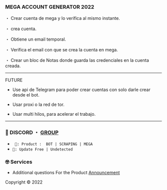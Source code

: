 ###  MEGA ACCOUNT GENERATOR 2022

・ Crear cuenta de mega y lo verifica al mismo instante.

・ crea cuenta.

・ Obtiene un email temporal.

・ Verifica el email con que se crea la cuenta en mega.

・ Crear un bloc de Notas donde guarda las credenciales en la cuenta creada.

***
FUTURE

- Use api de Telegram para poder crear cuentas con solo darle crear desde el bot.

- Usar proxi o la red de tor.

- Usar multi hilos, para acelerar el trabajo.


***
 
### 💬 DISCORD ・ [GROUP](https://discord.gg/KGUDgmhW) 


* ` 🛒: Product :  BOT | SCRAPING | MEGA`
* ` 📌: Update Free | Undetected ` 

### 🤓 Services 

- Additional questions For the Product [Announcement](https://github.com/andsses/Announcement)

                          
  
 Copyright © 2022
